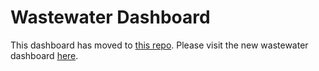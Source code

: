 # Wastewater Dashboard
This dashboard has moved to [this repo](https://github.com/Lungfish-science/wastewater-dashboard). Please visit the new wastewater dashboard [here](https://lungfish-science.github.io/wastewater-dashboard). 
